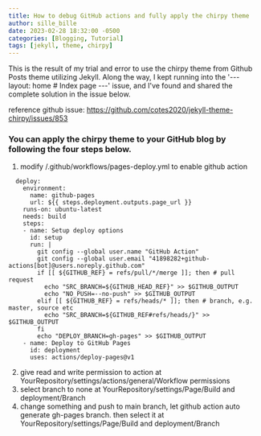 ```yaml
---
title: How to debug GitHub actions and fully apply the chirpy theme
author: sille_bille
date: 2023-02-28 18:32:00 -0500
categories: [Blogging, Tutorial]
tags: [jekyll, theme, chirpy]
---
```



This is the result of my trial and error to use the chirpy theme from Github Posts theme utilizing Jekyll. Along the way, I kept running into the '--- layout: home # Index page ---' issue, and I've found and shared the complete solution in the issue below.

reference github issue: https://github.com/cotes2020/jekyll-theme-chirpy/issues/853


### You can apply the chirpy theme to your GitHub blog by following the four steps below.

1. modify /.github/workflows/pages-deploy.yml to enable github action
```console
  deploy:
    environment:
      name: github-pages
      url: ${{ steps.deployment.outputs.page_url }}
    runs-on: ubuntu-latest
    needs: build
    steps:
    - name: Setup deploy options
      id: setup
      run: |
        git config --global user.name "GitHub Action"
        git config --global user.email "41898282+github-actions[bot]@users.noreply.github.com"
        if [[ ${GITHUB_REF} = refs/pull/*/merge ]]; then # pull request
          echo "SRC_BRANCH=${GITHUB_HEAD_REF}" >> $GITHUB_OUTPUT
          echo "NO_PUSH=--no-push" >> $GITHUB_OUTPUT
        elif [[ ${GITHUB_REF} = refs/heads/* ]]; then # branch, e.g. master, source etc
          echo "SRC_BRANCH=${GITHUB_REF#refs/heads/}" >> $GITHUB_OUTPUT
        fi
        echo "DEPLOY_BRANCH=gh-pages" >> $GITHUB_OUTPUT
    - name: Deploy to GitHub Pages
      id: deployment
      uses: actions/deploy-pages@v1
 ```
2. give read and write permission to action at YourRepository/settings/actions/general/Workflow permissions
3. select branch to none at YourRepository/settings/Page/Build and deployment/Branch
4. change something and push to main branch, let github action auto generate gh-pages branch. then select it at YourRepository/settings/Page/Build and deployment/Branch
